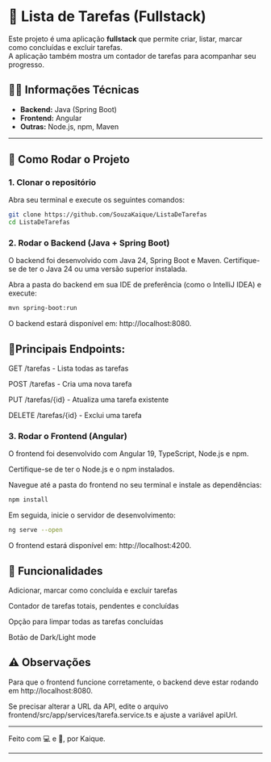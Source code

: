 # 📝 Lista de Tarefas (Fullstack)

Este projeto é uma aplicação **fullstack** que permite criar, listar, marcar como concluídas e excluir tarefas.  
A aplicação também mostra um contador de tarefas para acompanhar seu progresso.

## 🧑‍💻 Informações Técnicas

* **Backend:** Java (Spring Boot)
* **Frontend:** Angular
* **Outras:** Node.js, npm, Maven

---

## 🚀 Como Rodar o Projeto

### 1. Clonar o repositório

Abra seu terminal e execute os seguintes comandos:

```bash
git clone https://github.com/SouzaKaique/ListaDeTarefas
cd ListaDeTarefas
```
### 2. Rodar o Backend (Java + Spring Boot)

O backend foi desenvolvido com Java 24, Spring Boot e Maven.
Certifique-se de ter o Java 24 ou uma versão superior instalada.

Abra a pasta do backend em sua IDE de preferência (como o IntelliJ IDEA) e execute:

```bash
mvn spring-boot:run
```
O backend estará disponível em: http://localhost:8080.

## 🚩Principais Endpoints:
GET /tarefas - Lista todas as tarefas

POST /tarefas - Cria uma nova tarefa

PUT /tarefas/{id} - Atualiza uma tarefa existente

DELETE /tarefas/{id} - Exclui uma tarefa

### 3. Rodar o Frontend (Angular)

O frontend foi desenvolvido com Angular 19, TypeScript, Node.js e npm.

Certifique-se de ter o Node.js e o npm instalados.

Navegue até a pasta do frontend no seu terminal e instale as dependências:

```bash
npm install
```
Em seguida, inicie o servidor de desenvolvimento:
```bash
ng serve --open 
```
O frontend estará disponível em: http://localhost:4200.

## 📝 Funcionalidades

Adicionar, marcar como concluída e excluir tarefas

Contador de tarefas totais, pendentes e concluídas

Opção para limpar todas as tarefas concluídas

Botão de Dark/Light mode

## ⚠️ Observações

Para que o frontend funcione corretamente, o backend deve estar rodando em http://localhost:8080.

Se precisar alterar a URL da API, edite o arquivo frontend/src/app/services/tarefa.service.ts e ajuste a variável apiUrl.

---

Feito com 💻 e 🧠, por Kaique.

--- 
